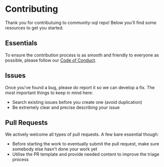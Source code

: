 # Contributing

Thank you for contributuing to community-sql repo! Below you'll find some resources to get you started.

## Essentials

To ensure the contribution process is as smooth and friendly to everyone as possible, please follow our [Code of Conduct](https://github.com/developer-led/community-sql?tab=coc-ov-file).

## Issues

Once you've found a bug, please do report it so we can develop a fix. The most important things to keep in mind here:

* Search existing issues before you create one (avoid duplication)
* Be extremely clear and precise describing your issue

## Pull Requests

We actively welcome all types of pull requests. A few bare essential though:

* Before starting the work to eventually submit the pull request, make sure somebody else hasn't done your work yet
* Utilise the PR template and provide needed content to improve the triage process